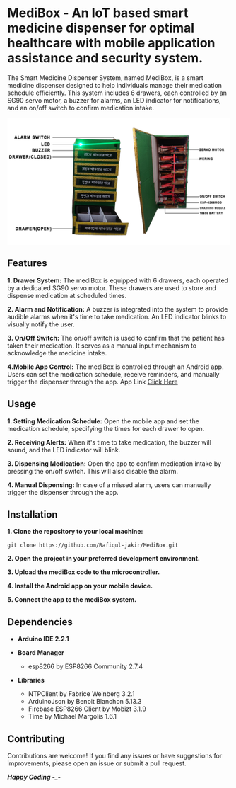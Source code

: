# MediBox - An IoT based smart medicine dispenser for optimal healthcare with mobile application assistance and security system.
The Smart Medicine Dispenser System, named MediBox, is a smart medicine dispenser designed to help individuals manage their medication schedule efficiently. This system includes 6 drawers, each controlled by an SG90 servo motor, a buzzer for alarms, an LED indicator for notifications, and an on/off switch to confirm medication intake.

<div style="display: flex; justify-content: space-around;">
   <img src="https://github.com/Rafiqul-jakir/MediBox/blob/main/MediBox.jpg" alt="Image 1" />
</div>

## Features
**1. Drawer System:** The mediBox is equipped with 6 drawers, each operated by a dedicated SG90 servo motor. These drawers are used to store and dispense medication at scheduled times.

**2. Alarm and Notification:** A buzzer is integrated into the system to provide audible alarms when it's time to take medication. An LED indicator blinks to visually notify the user.

**3. On/Off Switch:** The on/off switch is used to confirm that the patient has taken their medication. It serves as a manual input mechanism to acknowledge the medicine intake.

**4.Mobile App Control:** The mediBox is controlled through an Android app. Users can set the medication schedule, receive reminders, and manually trigger the dispenser through the app.
App Link [Click Here](https://github.com/Kawser-Ahamed/MediBox)

## Usage
**1. Setting Medication Schedule:**
Open the mobile app and set the medication schedule, specifying the times for each drawer to open.

**2. Receiving Alerts:**
When it's time to take medication, the buzzer will sound, and the LED indicator will blink.

**3. Dispensing Medication:**
Open the app to confirm medication intake by pressing the on/off switch. This will also disable the alarm.

**4. Manual Dispensing:**
In case of a missed alarm, users can manually trigger the dispenser through the app.
## Installation
**1. Clone the repository to your local machine:**
```
git clone https://github.com/Rafiqul-jakir/MediBox.git
```
**2. Open the project in your preferred development environment.**

**3. Upload the mediBox code to the microcontroller.**

**4. Install the Android app on your mobile device.**

**5. Connect the app to the mediBox system.**

## Dependencies
- **Arduino IDE 2.2.1**

- **Board Manager**
    - esp8266 by ESP8266 Community 2.7.4

- **Libraries**
    - NTPClient by Fabrice Weinberg 3.2.1
    - ArduinoJson by Benoit Blanchon 5.13.3
    - Firebase ESP8266 Client by Mobizt 3.1.9
    - Time by Michael Margolis 1.6.1

## Contributing
Contributions are welcome! If you find any issues or have suggestions for improvements, please open an issue or submit a pull request.

***Happy Coding -_-***
